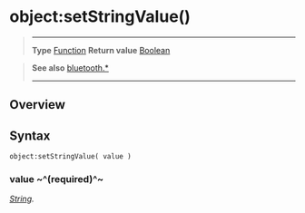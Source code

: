 # object:setStringValue()

> --------------------- ------------------------------------------------------------------------------------------
> __Type__              [Function](https://docs.coronalabs.com/api/type/Function.html)
> __Return value__      [Boolean](https://docs.coronalabs.com/api/type/Boolean.html)


> __See also__          [bluetooth.*](/plugin/bluetooth/index.md)
> --------------------- ------------------------------------------------------------------------------------------

## Overview

## Syntax

	object:setStringValue( value )

### value ~^(required)^~
_[String](https://docs.coronalabs.com/api/type/String.html)._